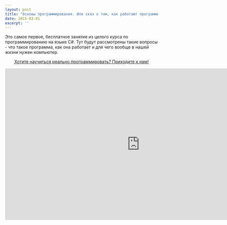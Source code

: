```yaml
---
layout: post
title: "Основы программирования. Или сказ о том, как работают программы."
date: 2015-03-01
excerpt: ''
---
```


Это самое первое, бесплатное занятие из целого курса по программированию на языке C#. Тут будут рассмотрены такие вопросы - что такое программа, как она работает и для чего вообще в нашей жизни нужен компьютер.
<p style="text-align: center;"><a href="http://main.sakutin.ru/programming" target="_blank">Хотите научиться реально программировать? Приходите к нам!</a></p>
<iframe src="https://www.youtube.com/embed/i-0-1meNaTc" width="885" height="500" frameborder="0" allowfullscreen="allowfullscreen"></iframe>
